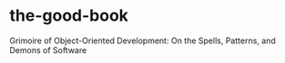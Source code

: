 # the-good-book
Grimoire of Object-Oriented Development: On the Spells, Patterns, and Demons of Software
